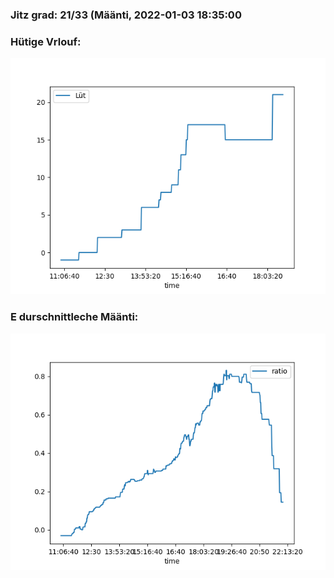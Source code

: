 ### Jitz grad: 21/33 (Määnti, 2022-01-03 18:35:00

### Hütige Vrlouf:
![Graph](Today.png)

### E durschnittleche Määnti:
![Graph](Määnti.png)